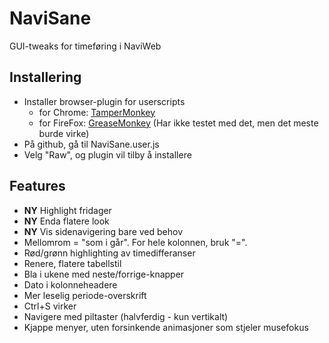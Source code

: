 NaviSane
========

GUI-tweaks for timeføring i NaviWeb

Installering
------------
* Installer browser-plugin for userscripts
  * for Chrome: [TamperMonkey](https://chrome.google.com/webstore/detail/tampermonkey/dhdgffkkebhmkfjojejmpbldmpobfkfo)
  * for FireFox: [GreaseMonkey](https://addons.mozilla.org/en-US/firefox/addon/greasemonkey/) (Har ikke testet med det, men det meste burde virke)
* På github, gå til NaviSane.user.js
* Velg "Raw", og plugin vil tilby å installere

Features
--------
* **NY** Highlight fridager
* **NY** Enda flatere look
* **NY** Vis sidenavigering bare ved behov
* Mellomrom = "som i går". For hele kolonnen, bruk "=".
* Rød/grønn highlighting av timedifferanser
* Renere, flatere tabellstil
* Bla i ukene med neste/forrige-knapper
* Dato i kolonneheadere
* Mer leselig periode-overskrift
* Ctrl+S virker
* Navigere med piltaster (halvferdig - kun vertikalt)
* Kjappe menyer, uten forsinkende animasjoner som stjeler musefokus